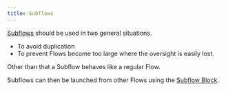 ```yaml
---
title: Subflows
---
```


[Subflows](user-guide/block-types/core/Subflow.md) should be used in two general situations.

- To avoid duplication
- To prevent Flows become too large where the oversight is easily lost.

Other than that a Subflow behaves like a regular Flow.

Subflows can then be launched from other Flows using the [Subflow Block](user-guide/block-types/core/Subflow.md).

